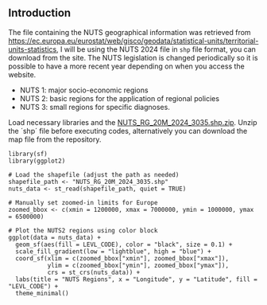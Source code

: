 
## Introduction 

The file containing the NUTS geographical information was retrieved from <https://ec.europa.eu/eurostat/web/gisco/geodata/statistical-units/territorial-units-statistics>, I will be using the NUTS 2024 file in `shp` file format, you can download from the site. The NUTS legislation is changed periodically so it is possible to have a more recent year depending on when you access the website. 

- NUTS 1: major socio-economic regions
- NUTS 2: basic regions for the application of regional policies
- NUTS 3: small regions for specific diagnoses.

Load necessary libraries and the [NUTS_RG_20M_2024_3035.shp.zip](https://github.com/user-attachments/files/18375882/NUTS_RG_20M_2024_3035.shp.zip). Unzip the ´shp´ file before executing codes, alternatively you can download the map file from the repository.

```{r, warning = FALSE, message = FALSE}
library(sf)
library(ggplot2)

# Load the shapefile (adjust the path as needed)
shapefile_path <- "NUTS_RG_20M_2024_3035.shp"
nuts_data <- st_read(shapefile_path, quiet = TRUE)
```



```{r}
# Manually set zoomed-in limits for Europe
zoomed_bbox <- c(xmin = 1200000, xmax = 7000000, ymin = 1000000, ymax = 6500000)

# Plot the NUTS2 regions using color block
ggplot(data = nuts_data) +
  geom_sf(aes(fill = LEVL_CODE), color = "black", size = 0.1) +
  scale_fill_gradient(low = "lightblue", high = "blue") +
  coord_sf(xlim = c(zoomed_bbox["xmin"], zoomed_bbox["xmax"]),
           ylim = c(zoomed_bbox["ymin"], zoomed_bbox["ymax"]),
           crs = st_crs(nuts_data)) +
  labs(title = "NUTS Regions", x = "Longitude", y = "Latitude", fill = "LEVL_CODE") +
  theme_minimal()
```


